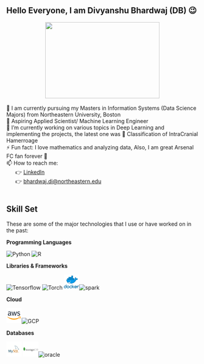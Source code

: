 ## Hello Everyone, I am Divyanshu Bhardwaj (DB) :wink:

<div id="header" align="center">
<img src="https://media2.giphy.com/media/xT9C25UNTwfZuk85WP/200.webp?cid=ecf05e479498dg99o1kjzrgp6y0tuxpgrlojadru5jd4bfd0&rid=200.webp&ct=g" width="300" height = 200/>
</div>

:raising_hand: I am currently pursuing my Masters in Information Systems (Data Science Majors) from Northeastern University, Boston <br/>
:space_invader: Aspiring Applied Scientist/ Machine Learning Engineer <br/>
🔭 I’m currently working on various topics in Deep Learning and implementing the projects, the latest one was :brain: Classification of IntraCranial Hamerroage <br/>
⚡ Fun fact: I love mathematics and analyzing data, Also, I am great Arsenal FC fan forever :heartbeat: <br/>
📫 How to reach me: <br/>
&nbsp;&nbsp;&nbsp;&nbsp;&nbsp;&nbsp;:point_right: [LinkedIn](https://www.linkedin.com/feed/) <br/>
&nbsp;&nbsp;&nbsp;&nbsp;&nbsp;&nbsp;:point_right:  bhardwaj.di@northeastern.edu <br/> <br/>

## Skill Set
These are some of the major technologies that I use or have worked on in the past:<br/>

**Programming Languages**

<img title="Python" alt="Python" width="40px" src="https://user-images.githubusercontent.com/91396776/186719336-71bf71be-3585-4062-9a79-050fb82ab498.png"> <img title="R" alt="R" width="40px" src="https://user-images.githubusercontent.com/91396776/186719421-663e06c5-f914-4a84-a948-c78c14632f48.png"> 

**Libraries & Frameworks**

<img title="Tensorflow" alt="Tensorflow" width="40px" src="https://user-images.githubusercontent.com/91396776/186722408-575942ae-cb82-447b-bde6-4ab9a224b11d.png"> <img title="Torch" alt="Torch" width="40px" src="https://user-images.githubusercontent.com/91396776/186722607-44b0bd06-16d5-46c0-8efc-96b77ce61880.png"> <img title="Docker" alt="Docker" width="40px" src="https://raw.githubusercontent.com/github/explore/master/topics/docker/docker.png"><img title="spark" alt="spark" width="40px" src="https://user-images.githubusercontent.com/91396776/186723102-9b87bcac-8b22-418d-8e64-24b3e402960b.png">

**Cloud**

<img title="AWS" alt="AWS" width="40px" src="https://raw.githubusercontent.com/github/explore/main/topics/aws/aws.png"><img title="GCP" alt="GCP" height=40px width="40px" src="https://user-images.githubusercontent.com/91396776/186723395-e1b718a3-2d32-48d1-a32e-5a66494647f6.png">

**Databases**

<img title="MySQL" alt="MySQL" width="40px" src="https://raw.githubusercontent.com/github/explore/master/topics/mysql/mysql.png"> <img title="MongoDB" alt="MongoDB" width="40px" src="https://raw.githubusercontent.com/github/explore/master/topics/mongodb/mongodb.png"><img title="oracle" alt="oracle" width="40px" src="https://user-images.githubusercontent.com/91396776/186723840-99c9a5a6-413c-4326-8fd1-d76bea78afc9.png">





